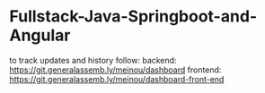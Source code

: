 # Fullstack-Java-Springboot-and-Angular

to track updates and history follow:
backend: https://git.generalassemb.ly/meinou/dashboard
frontend: https://git.generalassemb.ly/meinou/dashboard-front-end
